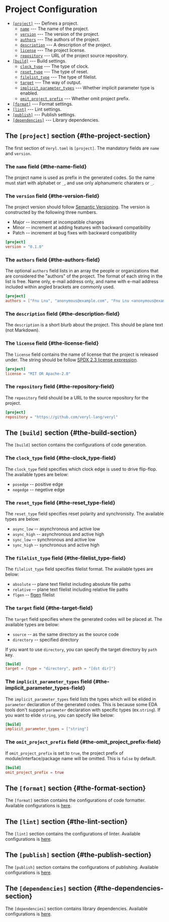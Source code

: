 # Project Configuration

* [`[project]`](01_project_configuration.md#the-project-section) --- Defines a project.
  * [`name`](01_project_configuration.md#the-name-field) --- The name of the project.
  * [`version`](01_project_configuration.md#the-version-field) --- The version of the project.
  * [`authors`](01_project_configuration.md#the-authors-field) --- The authors of the project.
  * [`description`](01_project_configuration.md#the-description-field) --- A description of the project.
  * [`license`](01_project_configuration.md#the-license-field) --- The project license.
  * [`repository`](01_project_configuration.md#the-repository-field) --- URL of the project source repository.
* [`[build]`](01_project_configuration.md#the-build-section) --- Build settings.
  * [`clock_type`](01_project_configuration.md#the-clock_type-field) --- The type of clock.
  * [`reset_type`](01_project_configuration.md#the-reset_type-field) --- The type of reset.
  * [`filelist_type`](01_project_configuration.md#the-filelist_type-field) --- The type of filelist.
  * [`target`](01_project_configuration.md#the-target-field) --- The way of output.
  * [`implicit_parameter_types`](01_project_configuration.md#the-implicit_parameter_types-field) --- Whether implicit parameter type is enabled.
  * [`omit_project_prefix`](01_project_configuration.md#the-omit_project_prefix-field) --- Whether omit project prefix.
* [`[format]`](01_project_configuration.md#the-format-section) --- Format settings.
* [`[lint]`](01_project_configuration.md#the-lint-section) --- Lint settings.
* [`[publish]`](01_project_configuration.md#the-publish-section) --- Publish settings.
* [`[dependencies]`](01_project_configuration.md#the-dependencies-section) --- Library dependencies.

## The `[project]` section {#the-project-section}

The first section of `Veryl.toml` is `[project]`.
The mandatory fields are `name` and `version`.

### The `name` field {#the-name-field}

The project name is used as prefix in the generated codes.
So the name must start with alphabet or `_`, and use only alphanumeric charaters or `_`.

### The `version` field {#the-version-field}

The project version should follow [Semantic Versioning](https://semver.org/).
The version is constructed by the following three numbers.

* Major -- increment at incompatible changes
* Minor -- increment at adding features with backward compatibility
* Patch -- increment at bug fixes with backward compatibility

```toml
[project]
version = "0.1.0"
```

### The `authors` field {#the-authors-field}

The optional `authors` field lists in an array the people or organizations that are considered the "authors" of the project.
The format of each string in the list is free. Name only, e-mail address only, and name with e-mail address included within angled brackets are commonly used.

```toml
[project]
authors = ["Fnu Lnu", "anonymous@example.com", "Fnu Lnu <anonymous@example.com>"]
```

### The `description` field {#the-description-field}

The `description` is a short blurb about the project. This should be plane text (not Markdown).

### The `license` field {#the-license-field}

The `license` field contains the name of license that the project is released under.
The string should be follow [SPDX 2.3 license expression](https://spdx.github.io/spdx-spec/v2.3/SPDX-license-expressions).

```toml
[project]
license = "MIT OR Apache-2.0"
```

### The `repository` field {#the-repository-field}

The `repository` field should be a URL to the source repository for the project.

```toml
[project]
repository = "https://github.com/veryl-lang/veryl"
```

## The `[build]` section {#the-build-section}

The `[build]` section contains the configurations of code generation.

### The `clock_type` field {#the-clock_type-field}

The `clock_type` field specifies which clock edge is used to drive flip-flop.
The available types are below:

* `posedge` -- positive edge
* `negedge` -- negetive edge

### The `reset_type` field {#the-reset_type-field}

The `reset_type` field specifies reset polarity and synchronisity.
The available types are below:

* `async_low` -- asynchronous and active low
* `async_high` -- asynchronous and active high
* `sync_low` -- synchronous and active low
* `sync_high` -- synchronous and active high

### The `filelist_type` field {#the-filelist_type-field}

The `filelist_type` field specifies filelist format.
The available types are below:

* `absolute` -- plane text filelist including absolute file paths
* `relative` -- plane text filelist including relative file paths
* `flgen` -- [flgen](https://github.com/pezy-computing/flgen) filelist

### The `target` field {#the-target-field}

The `target` field specifies where the generated codes will be placed at.
The available types are below:

* `source` -- as the same directory as the source code
* `directory` -- specified directory

If you want to use `directory`, you can specify the target directory by `path` key.

```toml
[build]
target = {type = "directory", path = "[dst dir]"}
```

### The `implicit_parameter_types` field {#the-implicit_parameter_types-field}

The `implicit_parameter_types` field lists the types which will be elided in `parameter` declaration of the generated codes.
This is because some EDA tools don't support `parameter` declaration with specific types (ex.`string`).
If you want to elide `string`, you can specify like below:

```toml
[build]
implicit_parameter_types = ["string"]
```

### The `omit_project_prefix` field {#the-omit_project_prefix-field}

If `omit_project_prefix` is set to `true`, the project prefix of module/interface/package name will be omitted.
This is `false` by default.

```toml
[build]
omit_project_prefix = true
```

## The `[format]` section {#the-format-section}

The `[format]` section contains the configurations of code formatter.
Available configurations is [here](./05_formatter.md).

## The `[lint]` section {#the-lint-section}

The `[lint]` section contains the configurations of linter.
Available configurations is [here](./06_linter.md).

## The `[publish]` section {#the-publish-section}

The `[publish]` section contains the configurations of publishing.
Available configurations is [here](./03_publish_project.md).

## The `[dependencies]` section {#the-dependencies-section}

The `[dependencies]` section contains library dependencies.
Available configurations is [here](./02_dependencies.md).
